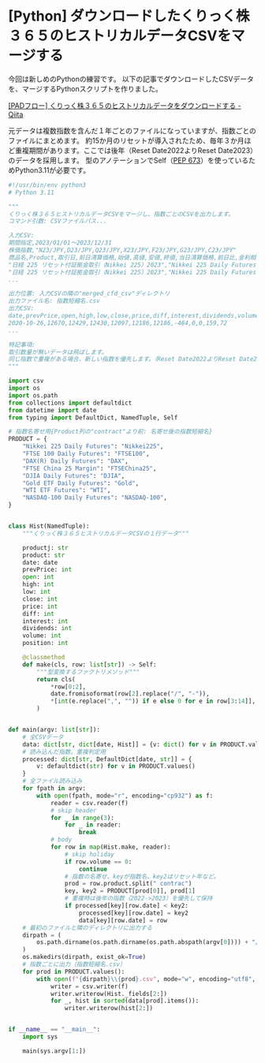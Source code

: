 <!--
id: 4bfc4e9fee4b9c86ee01
url: https://qiita.com/tenmyo/items/4bfc4e9fee4b9c86ee01
created_at: 2023-02-21T22:52:28+09:00
updated_at: 2023-02-22T21:49:00+09:00
private: false
coediting: false
tags:
- Python
- Finance
- 投資
- ヒストリカルデータ
- くりっく株３６５
team: null
-->

# [Python] ダウンロードしたくりっく株３６５のヒストリカルデータCSVをマージする

今回は新しめのPythonの練習です。
以下の記事でダウンロードしたCSVデータを、マージするPythonスクリプトを作りました。

[[PADフロー] くりっく株３６５のヒストリカルデータをダウンロードする - Qiita](https://qiita.com/tenmyo/items/b092500b0d84b71b63f4)

元データは複数指数を含んだ１年ごとのファイルになっていますが、指数ごとのファイルにまとめます。
約15か月のリセットが導入されたため、毎年３か月ほど重複期間があります。ここでは後年（Reset Date2022よりReset Date2023）のデータを採用します。
型のアノテーションでSelf（[PEP 673](https://peps.python.org/pep-0673/)）を使っているためPython3.11が必要です。

```python:cfd_merge.py
#!/usr/bin/env python3
# Python 3.11

"""
くりっく株３６５ヒストリカルデータCSVをマージし、指数ごとのCSVを出力します。
コマンド引数: CSVファイルパス...

入力CSV:
期間指定,2023/01/01～2023/12/31
株価指数,"N23/JPY,D23/JPY,Q23/JPY,X23/JPY,F23/JPY,G23/JPY,C23/JPY"
商品名,Product,取引日,前日清算価格,始値,高値,安値,終値,当日清算価格,前日比,金利相当額,配当相当額,取引数量,建玉数量
"日経 225 リセット付証拠金取引（Nikkei 225）2023","Nikkei 225 Daily Futures contract with Reset Date2023",2023/01/03,"25,829","25,974","26,032","25,645","25,881","25,872",43,,,"23,482","59,873"
"日経 225 リセット付証拠金取引（Nikkei 225）2023","Nikkei 225 Daily Futures contract with Reset Date2023",2023/01/04,"25,872","25,893","25,987","25,690","25,920","25,917",45,,,"27,937","61,165"
...

出力位置: 入力CSVの隣の"merged_cfd_csv"ディレクトリ
出力ファイル名: 指数短縮名.csv
出力CSV:
date,prevPrice,open,high,low,close,price,diff,interest,dividends,volume,position
2020-10-26,12670,12429,12430,12097,12186,12186,-484,0,0,159,72
...

特記事項:
取引数量が無いデータは飛ばします。
同じ指数で重複がある場合、新しい指数を優先します。（Reset Date2022よりReset Date2023を優先する）
"""

import csv
import os
import os.path
from collections import defaultdict
from datetime import date
from typing import DefaultDict, NamedTuple, Self

# 指数名寄せ用{Product列の"contract"より前: 名寄せ後の指数短縮名}
PRODUCT = {
    "Nikkei 225 Daily Futures": "Nikkei225",
    "FTSE 100 Daily Futures": "FTSE100",
    "DAX(R) Daily Futures": "DAX",
    "FTSE China 25 Margin": "FTSEChina25",
    "DJIA Daily Futures": "DJIA",
    "Gold ETF Daily Futures": "Gold",
    "WTI ETF Futures": "WTI",
    "NASDAQ-100 Daily Futures": "NASDAQ-100",
}


class Hist(NamedTuple):
    """くりっく株３６５ヒストリカルデータCSVの１行データ"""

    productj: str
    product: str
    date: date
    prevPrice: int
    open: int
    high: int
    low: int
    close: int
    price: int
    diff: int
    interest: int
    dividends: int
    volume: int
    position: int

    @classmethod
    def make(cls, row: list[str]) -> Self:
        """型変換するファクトリメソッド"""
        return cls(
            *row[0:2],
            date.fromisoformat(row[2].replace("/", "-")),
            *[int(e.replace(",", "")) if e else 0 for e in row[3:14]],
        )


def main(argv: list[str]):
    # 全CSVデータ
    data: dict[str, dict[date, Hist]] = {v: dict() for v in PRODUCT.values()}
    # 読み込んだ指数。重複判定用
    processed: dict[str, DefaultDict[date, str]] = {
        v: defaultdict(str) for v in PRODUCT.values()
    }
    # 全ファイル読み込み
    for fpath in argv:
        with open(fpath, mode="r", encoding="cp932") as f:
            reader = csv.reader(f)
            # skip header
            for _ in range(3):
                for _ in reader:
                    break
            # body
            for row in map(Hist.make, reader):
                # skip holiday
                if row.volume == 0:
                    continue
                # 指数の名寄せ。keyが指数名、key2はリセット年など。
                prod = row.product.split(" contrac")
                key, key2 = PRODUCT[prod[0]], prod[1]
                # 重複時は後年の指数（2022->2023）を優先して保持
                if processed[key][row.date] < key2:
                    processed[key][row.date] = key2
                    data[key][row.date] = row
    # 最初のファイルと隣のディレクトリに出力する
    dirpath = (
        os.path.dirname(os.path.dirname(os.path.abspath(argv[0]))) + "/merged_cfd_csv"
    )
    os.makedirs(dirpath, exist_ok=True)
    # 指数ごとに出力（指数短縮名.csv）
    for prod in PRODUCT.values():
        with open(f"{dirpath}\\{prod}.csv", mode="w", encoding="utf8", newline="") as f:
            writer = csv.writer(f)
            writer.writerow(Hist._fields[2:])
            for _, hist in sorted(data[prod].items()):
                writer.writerow(hist[2:])


if __name__ == "__main__":
    import sys

    main(sys.argv[1:])
```
